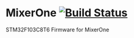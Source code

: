 # MixerOne [![Build Status](https://travis-ci.com/nodtem66/MixerOne.svg?branch=master)](https://travis-ci.com/nodtem66/MixerOne)
STM32F103C8T6 Firmware for MixerOne
